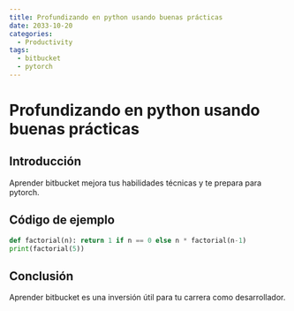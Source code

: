 ```yaml
---
title: Profundizando en python usando buenas prácticas
date: 2033-10-20
categories:
  - Productivity
tags:
  - bitbucket
  - pytorch
---
```


# Profundizando en python usando buenas prácticas

## Introducción

Aprender bitbucket mejora tus habilidades técnicas y te prepara para pytorch.

## Código de ejemplo

```python
def factorial(n): return 1 if n == 0 else n * factorial(n-1)
print(factorial(5))
```

## Conclusión

Aprender bitbucket es una inversión útil para tu carrera como desarrollador.